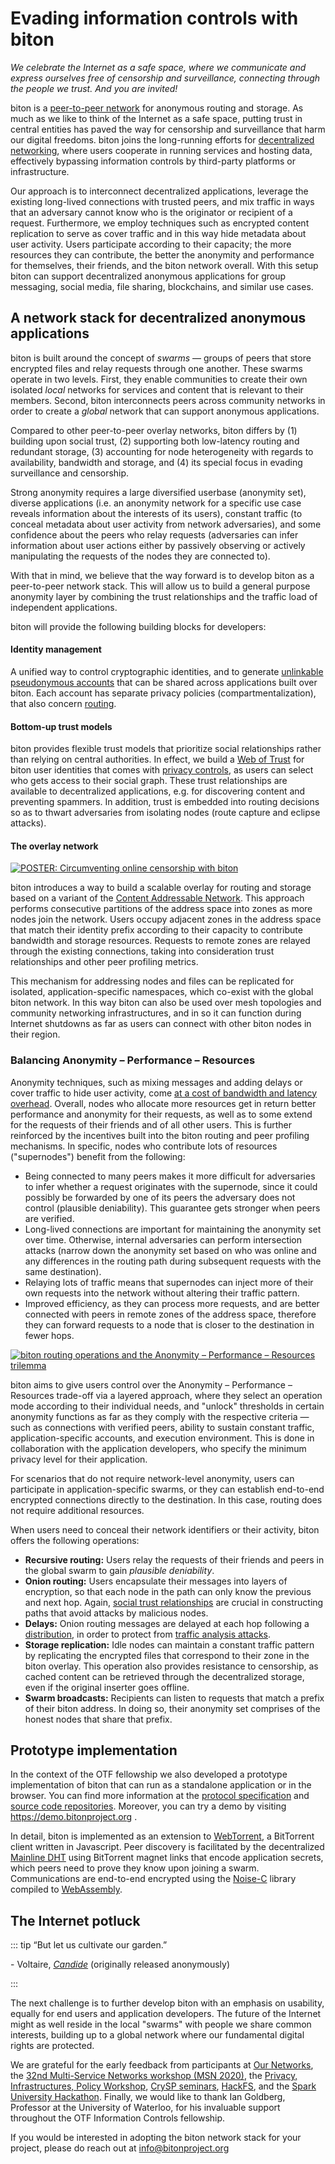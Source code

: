 # Evading information controls with biton

*We celebrate the Internet as a safe space, where we communicate and express
ourselves free of censorship and surveillance, connecting through the people we
trust. And you are invited!*

biton is a [peer-to-peer network](https://en.wikipedia.org/wiki/Peer-to-peer)
for anonymous routing and storage. As much as we like to think of the Internet
as a safe space, putting trust in central entities has paved the way for
censorship and surveillance that harm our digital freedoms. biton joins the
long-running efforts for [decentralized
networking](https://www.petsymposium.org/2017/papers/issue4/paper87-2017-4-source.pdf),
where users cooperate in running services and hosting data, effectively
bypassing information controls by third-party platforms or infrastructure.

Our approach is to interconnect decentralized applications, leverage the
existing long-lived connections with trusted peers, and mix traffic in ways that
an adversary cannot know who is the originator or recipient of a request.
Furthermore, we employ techniques such as encrypted content replication to serve
as cover traffic and in this way hide metadata about user activity. Users
participate according to their capacity; the more resources they can contribute,
the better the anonymity and performance for themselves, their friends, and the
biton network overall. With this setup biton can support decentralized anonymous
applications for group messaging, social media, file sharing, blockchains, and
similar use cases.


## A network stack for decentralized anonymous applications

biton is built around the concept of *swarms* — groups of peers that store
encrypted files and relay requests through one another. These swarms operate in
two levels. First, they enable communities to create their own isolated *local*
networks for services and content that is relevant to their members. Second,
biton interconnects peers across community networks in order to create a
*global* network that can support anonymous applications.

Compared to other peer-to-peer overlay networks, biton differs by (1) building
upon social trust, (2) supporting both low-latency routing and redundant
storage, (3) accounting for node heterogeneity with regards to availability,
bandwidth and storage, and (4) its special focus in evading surveillance and
censorship.

Strong anonymity requires a large diversified userbase (anonymity set), diverse
applications (i.e. an anonymity network for a specific use case reveals
information about the interests of its users), constant traffic (to conceal
metadata about user activity from network adversaries), and some confidence
about the peers who relay requests (adversaries can infer information about
user actions either by passively observing or actively manipulating the requests
of the nodes they are connected to).

With that in mind, we believe that the way forward is to develop biton as a
peer-to-peer network stack. This will allow us to build a general purpose
anonymity layer by combining the trust relationships and the traffic load of
independent applications.

biton will provide the following building blocks for developers:

#### Identity management

A unified way to control cryptographic identities, and to generate [unlinkable
pseudonymous accounts](https://dl.acm.org/doi/abs/10.1145/2994620.2994637) that
can be shared across applications built over biton. Each account has separate
privacy policies (compartmentalization), that also concern
[routing](https://arxiv.org/pdf/1305.5236.pdf).

#### Bottom-up trust models

biton provides flexible trust models that prioritize social relationships rather
than relying on central authorities. In effect, we build a [Web of
Trust](https://en.wikipedia.org/wiki/Web_of_trust) for biton user identities
that comes with [privacy controls](https://claimchain.github.io), as users can
select who gets access to their social graph. These trust relationships are
available to decentralized applications, e.g. for discovering content and
preventing spammers. In addition, trust is embedded into routing decisions so as
to thwart adversaries from isolating nodes (route capture and eclipse attacks).

#### The overlay network

[![POSTER: Circumventing online censorship with biton](/img/biton_poster.png)](/pdf/biton_poster.pdf)

biton introduces a way to build a scalable overlay for routing and storage based
on a variant of the [Content Addressable
Network](https://en.wikipedia.org/wiki/Content_addressable_network). This
approach performs consecutive partitions of the address space into zones as more
nodes join the network. Users occupy adjacent zones in the address space that
match their identity prefix according to their capacity to contribute bandwidth
and storage resources. Requests to remote zones are relayed through the existing
connections, taking into consideration trust relationships and other peer
profiling metrics.

This mechanism for addressing nodes and files can be replicated for isolated,
application-specific namespaces, which co-exist with the global biton network.
In this way biton can also be used over mesh topologies and community networking
infrastructures, and in so it can function during Internet shutdowns as far as
users can connect with other biton nodes in their region.


### Balancing Anonymity – Performance – Resources

Anonymity techniques, such as mixing messages and adding delays or cover
traffic to hide user activity, come [at a cost of bandwidth and latency
overhead](https://eprint.iacr.org/2017/954.pdf). Overall, nodes who allocate
more resources get in return better performance and anonymity for their
requests, as well as to some extend for the requests of their friends and of all
other users. This is further reinforced by the incentives built into the biton
routing and peer profiling mechanisms. In specific, nodes who contribute lots of
resources ("supernodes") benefit from the following:

* Being connected to many peers makes it more difficult for adversaries to infer
  whether a request originates with the supernode, since it could possibly be
  forwarded by one of its peers the adversary does not control (plausible
  deniability). This guarantee gets stronger when peers are verified.
* Long-lived connections are important for maintaining the anonymity set over
  time. Otherwise, internal adversaries can perform intersection attacks (narrow
  down the anonymity set based on who was online and any differences in the
  routing path during subsequent requests with the same destination).
* Relaying lots of traffic means that supernodes can inject more of their own
  requests into the network without altering their traffic pattern.
* Improved efficiency, as they can process more requests, and are better
  connected with peers in remote zones of the address space, therefore they can
  forward requests to a node that is closer to the destination in fewer hops.

[![biton routing operations and the Anonymity – Performance – Resources trilemma](/img/biton_operations_trilemma.png)](/img/biton_operations_trilemma.png)

biton aims to give users control over the Anonymity – Performance – Resources
trade-off via a layered approach, where they select an operation mode according
to their individual needs, and "unlock" thresholds in certain anonymity
functions as far as they comply with the respective criteria — such as
connections with verified peers, ability to sustain constant traffic,
application-specific accounts, and execution environment. This is done in
collaboration with the application developers, who specify the minimum privacy
level for their application.

For scenarios that do not require network-level anonymity, users can participate
in application-specific swarms, or they can establish end-to-end encrypted
connections directly to the destination. In this case, routing does not require
additional resources.

When users need to conceal their network identifiers or their activity, biton
offers the following operations:

* **Recursive routing:** Users relay the requests of their friends and peers in
  the global swarm to gain *plausible deniability*.
* **Onion routing:** Users encapsulate their messages into layers of encryption,
  so that each node in the path can only know the previous and next hop. Again,
  [social trust relationships](https://arxiv.org/pdf/1208.6326.pdf) are crucial
  in constructing paths that avoid attacks by malicious nodes.
* **Delays:** Onion routing messages are delayed at each hop following a
  [distribution](https://www.usenix.org/conference/usenixsecurity17/technical-sessions/presentation/piotrowska),
  in order to protect from [traffic analysis attacks](https://en.wikipedia.org/wiki/Traffic_analysis).
* **Storage replication:** Idle nodes can maintain a constant traffic pattern by
  replicating the encrypted files that correspond to their zone in the biton
  overlay. This operation also provides resistance to censorship, as cached
  content can be retrieved through the decentralized storage, even if the
  original inserter goes offline.
* **Swarm broadcasts:** Recipients can listen to requests that match a prefix of
  their biton address. In doing so, their anonymity set comprises of the honest
  nodes that share that prefix.


## Prototype implementation

In the context of the OTF fellowship we also developed a prototype
implementation of biton that can run as a standalone application or in the
browser. You can find more information at the [protocol
specification](/guide/tech/specification.html) and [source code
repositories](https://github.com/bitonproject/biton). Moreover, you can try a
demo by visiting https://demo.bitonproject.org .

In detail, biton is implemented as an extension to
[WebTorrent](https://webtorrent.io), a BitTorrent client written in Javascript.
Peer discovery is facilitated by the decentralized [Mainline
DHT](https://www.bittorrent.org/beps/bep_0005.html) using BitTorrent magnet
links that encode application secrets, which peers need to prove they know upon
joining a swarm. Communications are end-to-end encrypted using the
[Noise-C](https://noiseprotocol.org) library compiled to
[WebAssembly](https://webassembly.org).


## The Internet potluck

::: tip “But let us cultivate our garden.”

\- Voltaire, [*Candide*](https://www.gutenberg.org/ebooks/19942) (originally released anonymously)

:::

The next challenge is to further develop biton with an emphasis on usability,
equally for end users and application developers. The future of the Internet
might as well reside in the local "swarms" with people we share common
interests, building up to a global network where our fundamental digital rights
are protected.

We are grateful for the early feedback from participants at [Our
Networks](https://ournetworks.ca), the [32nd Multi-Service Networks workshop
(MSN 2020)](https://coseners.net), the [Privacy, Infrastructures, Policy
Workshop](https://uwaterloo.ca/cybersecurity-privacy-institute/events/privacy-infrastructures-policy),
[CrySP seminars](https://crysp.uwaterloo.ca), [HackFS](https://hackfs.com), and
the [Spark University
Hackathon](https://medium.com/encode-club/spark-university-hackathon-summary-and-winners-3c5e5a743b12).
Finally, we would like to thank Ian Goldberg, Professor at the University of
Waterloo, for his invaluable support throughout the OTF Information Controls
fellowship.

If you would be interested in adopting the biton network stack for your project,
please do reach out at [info@bitonproject.org](mailto:info@bitonproject.org)
